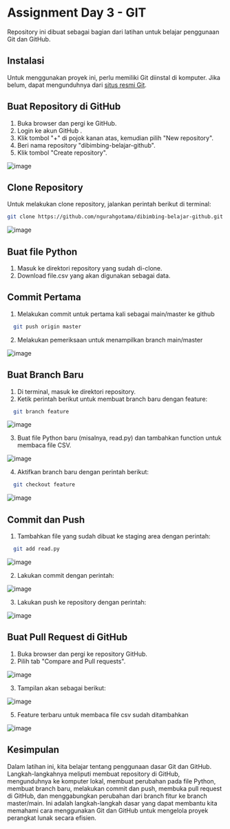 # Assignment Day 3 - GIT
Repository ini dibuat sebagai bagian dari latihan untuk belajar penggunaan Git dan GitHub.
## Instalasi
Untuk menggunakan proyek ini, perlu memiliki Git diinstal di komputer. Jika belum, dapat mengunduhnya dari [situs resmi Git](https://git-scm.com/downloads).
## Buat Repository di GitHub
1. Buka browser dan pergi ke GitHub.
2. Login ke akun GitHub .
3. Klik tombol "+" di pojok kanan atas, kemudian pilih "New repository".
4. Beri nama repository "dibimbing-belajar-github".
5. Klik tombol "Create repository".

![image](https://github.com/ngurahgotama/dibimbing-belajar-github/assets/124243915/e56658bc-1bde-4016-9255-e62f13ef99fb)


## Clone Repository
Untuk melakukan clone repository, jalankan perintah berikut di terminal:

```bash
git clone https://github.com/ngurahgotama/dibimbing-belajar-github.git
```
![image](https://github.com/ngurahgotama/dibimbing-belajar-github/assets/124243915/de98af82-9755-4885-a35c-208986536a69)


## Buat file Python
1. Masuk ke direktori repository yang sudah di-clone.
2. Download file.csv yang akan digunakan sebagai data.


## Commit Pertama
1. Melakukan commit untuk pertama kali sebagai main/master ke github
```bash
  git push origin master
  ```
2. Melakukan pemeriksaan untuk menampilkan branch main/master

![image](https://github.com/ngurahgotama/dibimbing-belajar-github/assets/124243915/982890c6-c244-42a7-9218-a735b5abcd44)


## Buat Branch Baru
1. Di terminal, masuk ke direktori repository.
2. Ketik perintah berikut untuk membuat branch baru dengan feature:
```bash
  git branch feature
  ```
![image](https://github.com/ngurahgotama/dibimbing-belajar-github/assets/124243915/8bf4a443-093f-4f45-97a0-b0173aa331cc)

3. Buat file Python baru (misalnya, read.py) dan tambahkan function untuk membaca file CSV.

![image](https://github.com/ngurahgotama/dibimbing-belajar-github/assets/124243915/f6de2cb8-f8eb-4f98-aa88-4f282b184eaa)

4. Aktifkan branch baru dengan perintah berikut:
```bash
  git checkout feature
  ```
![image](https://github.com/ngurahgotama/dibimbing-belajar-github/assets/124243915/083a057c-4a8a-4dd0-8eaa-a258b614ad4d)

## Commit dan Push
1. Tambahkan file yang sudah dibuat ke staging area dengan perintah:
```bash
  git add read.py
  ```
![image](https://github.com/ngurahgotama/dibimbing-belajar-github/assets/124243915/82e8e5b5-26aa-47e3-8334-7351012ea1b0)

2. Lakukan commit dengan perintah:

![image](https://github.com/ngurahgotama/dibimbing-belajar-github/assets/124243915/4408633f-45db-49e5-90d4-8d633f030033)

3. Lakukan push ke repository dengan perintah:

![image](https://github.com/ngurahgotama/dibimbing-belajar-github/assets/124243915/6244993e-2644-4437-b687-da9fce602420)

## Buat Pull Request di GitHub
1. Buka browser dan pergi ke repository GitHub.
2. Pilih tab "Compare and Pull requests".

![image](https://github.com/ngurahgotama/dibimbing-belajar-github/assets/124243915/1e8b5d5e-8436-4153-8ef0-0dacb584d0dd)


3. Tampilan akan sebagai berikut:
   
![image](https://github.com/ngurahgotama/dibimbing-belajar-github/assets/124243915/30f791a8-2eb4-481f-8c17-890312fc151b)

5. Feature terbaru untuk membaca file csv sudah ditambahkan

![image](https://github.com/ngurahgotama/dibimbing-belajar-github/assets/124243915/045043b7-bfa2-4089-8b0f-d07aeae26d17)

## Kesimpulan
Dalam latihan ini, kita belajar tentang penggunaan dasar Git dan GitHub. Langkah-langkahnya meliputi membuat repository di GitHub, mengunduhnya ke komputer lokal, membuat perubahan pada file Python, membuat branch baru, melakukan commit dan push, membuka pull request di GitHub, dan menggabungkan perubahan dari branch fitur ke branch master/main. Ini adalah langkah-langkah dasar yang dapat membantu kita memahami cara menggunakan Git dan GitHub untuk mengelola proyek perangkat lunak secara efisien.





